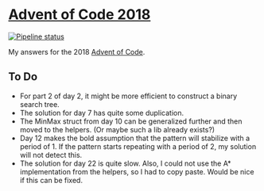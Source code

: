 # [Advent of Code 2018](https://adventofcode.com/2018)

[![Pipeline status][workflows-CI-badge]][actions]

My answers for the 2018 [Advent of Code](https://adventofcode.com/2018).

## To Do

* For part 2 of day 2, it might be more efficient to construct a binary search tree.
* The solution for day 7 has quite some duplication.
* The MinMax struct from day 10 can be generalized further and then moved to the helpers. (Or maybe such a lib already exists?)
* Day 12 makes the bold assumption that the pattern will stabilize with a period of 1. If the pattern starts repeating with a period of 2, my solution will not detect this.
* The solution for day 22 is quite slow. Also, I could not use the A* implementation from the helpers, so I had to copy paste. Would be nice if this can be fixed.


[workflows-CI-badge]: https://github.com/rjvdw/advent-of-code/workflows/CI%202018/badge.svg
[actions]: https://github.com/rjvdw/advent-of-code/actions?query=workflow%3A%22CI+2018%22
[day-11-spoilers-1]: https://www.reddit.com/r/adventofcode/comments/5hoia9/2018_day_11_solutions/db1v1ws
